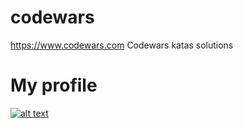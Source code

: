 # codewars
https://www.codewars.com
Codewars katas solutions

# My profile
[![alt text](https://www.codewars.com/users/hoaqeen/badges/large "codewars profile")](https://www.codewars.com/users/hoaqeen)

